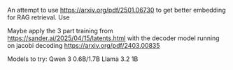 An attempt to use https://arxiv.org/pdf/2501.06730 to get better embedding for RAG retrieval. Use 

Maybe apply the 3 part training from https://sander.ai/2025/04/15/latents.html with the decoder model running on jacobi decoding https://arxiv.org/pdf/2403.00835

Models to try:
Qwen 3 0.6B/1.7B
Llama 3.2 1B